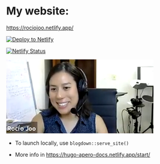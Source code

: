 # My website: 

https://rociojoo.netlify.app/

<!-- Markdown snippet -->
[![Deploy to Netlify](https://www.netlify.com/img/deploy/button.svg)](https://app.netlify.com/start/deploy?repository=https://github.com/hugo-apero/iyo-apero)

[![Netlify Status](https://api.netlify.com/api/v1/badges/dfa8a8fa-cca0-4917-aae5-27d89527b7ff/deploy-status)](https://app.netlify.com/sites/silly-babbage-223d45/deploys)

![screenshot](static/img/screenshot.png)

* To launch locally, use `blogdown::serve_site()`

* More info in https://hugo-apero-docs.netlify.app/start/

